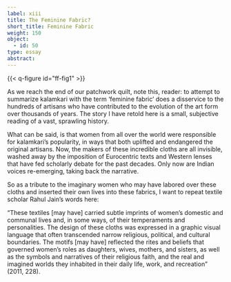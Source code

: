 ```yaml
---
label: xiii
title: The Feminine Fabric?
short_title: Feminine Fabric
weight: 150
object:
  - id: 50
type: essay
abstract:
---
```


{{< q-figure id="ff-fig1" >}}

As we reach the end of our patchwork quilt, note this, reader: to attempt to summarize kalamkari with the term ‘feminine fabric’ does a disservice to the hundreds of artisans who have contributed to the evolution of the art form over thousands of years. The story I have retold here is a small, subjective reading of a vast, sprawling history.

What can be said, is that women from all over the world were responsible for kalamkari’s popularity, in ways that both uplifted and endangered the original artisans. Now, the makers of these incredible cloths are all invisible, washed away by the imposition of Eurocentric texts and Western lenses that have fed scholarly debate for the past decades. Only now are Indian voices re-emerging, taking back the narrative.

So as a tribute to the imaginary women who may have labored over these cloths and inserted their own lives into these fabrics, I want to repeat textile scholar Rahul Jain’s words here:

“These textiles [may have] carried subtle imprints of women’s domestic and communal lives and, in some ways, of their temperaments and personalities. The design of these cloths was expressed in a graphic visual language that often transcended narrow religious, political, and cultural boundaries. The motifs [may have] reflected the rites and beliefs that governed women’s roles as daughters, wives, mothers, and sisters, as well as the symbols and narratives of their religious faith, and the real and imagined worlds they inhabited in their daily life, work, and recreation” (2011, 228).
